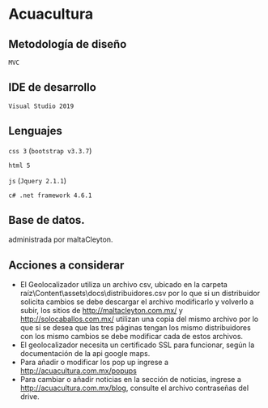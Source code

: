 # Acuacultura
## Metodología de diseño 
`MVC`
## IDE de desarrollo
`Visual Studio 2019`
## Lenguajes
`css 3` (`bootstrap v3.3.7`)

`html 5`

`js` (`Jquery 2.1.1`)

`c# .net framework 4.6.1`
## Base de datos.

administrada por maltaCleyton.

## Acciones a considerar 

- El Geolocalizador utiliza un archivo csv, ubicado en la carpeta raíz\Content\assets\docs\distribuidores.csv por lo que si un distribuidor solicita cambios se debe descargar el archivo modificarlo y volverlo a subir, los sitios de http://maltacleyton.com.mx/ y http://solocaballos.com.mx/ utilizan una copia del mismo archivo por lo que si se desea que las tres páginas tengan los mismo distribuidores con los mismo cambios se debe modificar cada de estos archivos.
- El geolocalizador necesita un certificado SSL para funcionar, según la documentación de la  api google maps.
- Para añadir o modificar los pop up ingrese a http://acuacultura.com.mx/popups
- Para cambiar o añadir noticias en la sección de noticias, ingrese a http://acuacultura.com.mx/blog, consulte el archivo contraseñas del drive. 
 
